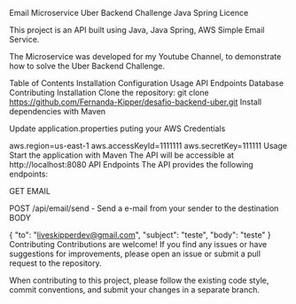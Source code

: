 Email Microservice
Uber Backend Challenge
Java Spring Licence

This project is an API built using Java, Java Spring, AWS Simple Email Service.

The Microservice was developed for my Youtube Channel, to demonstrate how to solve the Uber Backend Challenge.

Table of Contents
Installation
Configuration
Usage
API Endpoints
Database
Contributing
Installation
Clone the repository:
git clone https://github.com/Fernanda-Kipper/desafio-backend-uber.git
Install dependencies with Maven

Update application.properties puting your AWS Credentials

aws.region=us-east-1
aws.accessKeyId=1111111
aws.secretKey=111111
Usage
Start the application with Maven
The API will be accessible at http://localhost:8080
API Endpoints
The API provides the following endpoints:

GET EMAIL

POST /api/email/send - Send a e-mail from your sender to the destination
BODY

{
"to": "liveskipperdev@gmail.com",
"subject": "teste",
"body": "teste"
}
Contributing
Contributions are welcome! If you find any issues or have suggestions for improvements, please open an issue or submit a pull request to the repository.

When contributing to this project, please follow the existing code style, commit conventions, and submit your changes in a separate branch.